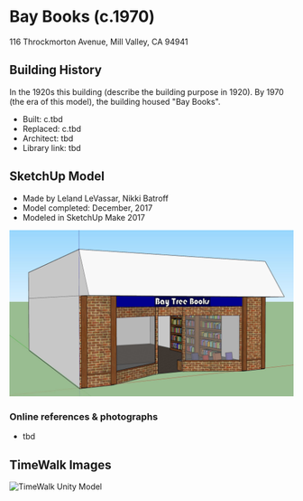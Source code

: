 # Bay Books (c.1970)
116 Throckmorton Avenue, Mill Valley, CA 94941

## Building History

In the 1920s this building (describe the building purpose in 1920).  By 1970 (the era of this model), the building housed "Bay Books".

- Built: c.tbd
- Replaced: c.tbd
- Architect: tbd
- Library link: tbd


## SketchUp Model

- Made by Leland LeVassar, Nikki Batroff
- Model completed: December, 2017
- Modeled in SketchUp Make 2017

![SketchUp Make 2017 model screenshot](https://github.com/TimeWalkOrg/building-mill-valley-ca-bay-books/blob/master/bay-books-1970.jpg)

### Online references & photographs
* tbd

## TimeWalk Images
![TimeWalk Unity Model](tbd)

